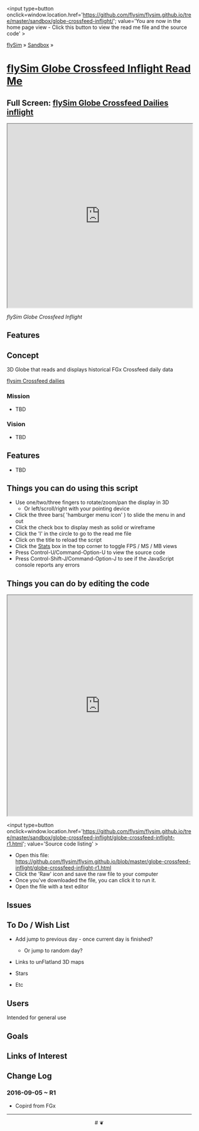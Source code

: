<span style=display:none; >[You are now in a GitHub source code view - click this link to view the home page]
( http://flysim.github.io/sandbox/globe-crossfeed-inflight/#readme.md "View file as a web page." )</span>
<input type=button onclick=window.location.href='https://github.com/flysim/flysim.github.io/tree/master/sandbox/globe-crossfeed-inflight/'; 
value='You are now in the home page view - Click this button to view the read me file and the source code' >

[flySim]( https://flysim.github.io ) &raquo; [Sandbox]( http://flysim.github.io/sandbox/  ) &raquo;

[flySim Globe Crossfeed Inflight Read Me]( http://flysim.github.io/sandbox/globe-crossfeed-inflight/index.html#readme.md )
===

## Full Screen: [ flySim Globe Crossfeed Dailies inflight ]( http://flysim.github.io/sandbox/globe-crossfeed-inflight/ )

<img src="https://cloud.githubusercontent.com/assets/547626/17286812/ae71758c-5780-11e6-91db-f802ea769ab5.png" style=display:none; width=800 >

<iframe src=http://flysim.github.io/sandbox/globe-crossfeed-inflight/index.html width=100% height=500px ></iframe>

_flySim Globe Crossfeed Inflight_


## Features

## Concept

3D Globe that reads and displays historical FGx Crossfeed daily data

[flysim Crossfeed dailies]( https://github.com/flysim/crossfeed-dailies )


### Mission

* TBD

### Vision

* TBD


## Features

* TBD


## Things you can do using this script

* Use one/two/three fingers to rotate/zoom/pan the display in 3D
	* Or left/scroll/right with your pointing device 
* Click the three bars( 'hamburger menu icon' ) to slide the menu in and out
* Click the check box to display mesh as solid or wireframe
* Click the 'I' in the circle to go to the read me file
* Click on the title to reload the script
* Click the [Stats]( https://github.com/mrdoob/stats.js/ ) box in the top corner to toggle FPS / MS / MB views
* Press Control-U/Command-Option-U to view the source code
* Press Control-Shift-J/Command-Option-J to see if the JavaScript console reports any errors



## Things you can do by editing the code

<iframe sandbox='allow-scripts' src='https://jaanga.github.io/cookbook-html/examples/libraries/ace-editor/ace-view-r1.html#
	http://flysim.github.io/sandbox/globe-crossfeed-inflight/globe-crossfeed-inflight-r1.html' width=100% height=600 ></iframe>

<input type=button onclick=window.location.href='https://github.com/flysim/flysim.github.io/tree/master/sandbox/globe-crossfeed-inflight/globe-crossfeed-inflight-r1.html';
value='Source code listing' >


* Open this file: https://github.com/flysim/flysim.github.io/blob/master/globe-crossfeed-inflight/globe-crossfeed-inflight-r1.html
* Click the 'Raw' icon and save the raw file to your computer
* Once you've downloaded the file, you can click it to run it.
* Open the file with a text editor


## Issues


## To Do / Wish List

* Add jump to previous day - once current day is finished?
	* Or jump to random day?

* Links to unFlatland 3D maps
* Stars
* Etc

## Users

Intended for general use


## Goals


## Links of Interest


## Change Log

### 2016-09-05 ~ R1

* Copird from FGx

***

<center title='flysim ~ a place to fly' >
# <a href=javascript:window.scrollTo(0,0); style=text-decoration:none; > ❦ </a>
</center>
